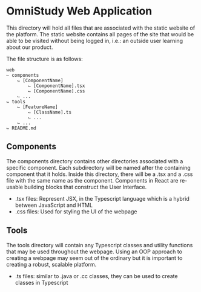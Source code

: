 # OmniStudy Web Application

This directory will hold all files that are associated with the static website of the platform. The static website contains all pages of the site that would be able to be visited without being logged in, i.e.: an outside user learning about our product.

The file structure is as follows:

```
web
⌙ components
    ⌙ [ComponentName]
        ⌙ [ComponentName].tsx
        ⌙ [ComponentName].css
    ⌙ ...
⌙ tools
    ⌙ [FeatureName]
        ⌙ [ClassName].ts
        ⌙ ...
    ⌙ ...
⌙ README.md
```

## Components
The components directory contains other directories associated with a specific component. Each subdirectory will be named after the containing component that it holds. Inside this directory, there will be a .tsx and a .css file with the same name as the component. Components in React are re-usable building blocks that construct the User Interface.  
* .tsx files: Represent JSX, in the Typescript language which is a hybrid between JavaScript and HTML
* .css files: Used for styling the UI of the webpage

## Tools
The tools directory will contain any Typescript classes and utility functions that may be used throughout the webpage. Using an OOP approach to creating a webpage may seem out of the ordinary but it is important to creating a robust, scalable platform.
* .ts files: similar to .java or .cc classes, they can be used to create classes in Typescript